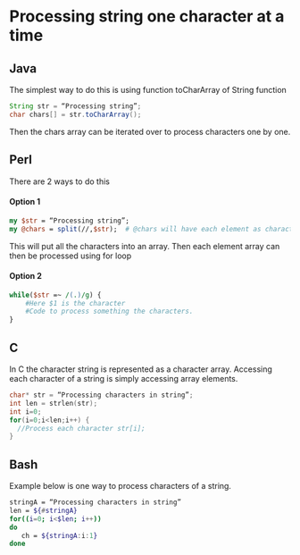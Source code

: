 # Processing string one character at a time

## Java

The simplest way to do this is using function toCharArray of String function

```java
String str = “Processing string”;
char chars[] = str.toCharArray();
```

Then the chars array can be iterated over to process characters one by one.

## Perl

There are 2 ways to do this

#### Option 1

```perl
my $str = “Processing string”;
my @chars = split(//,$str);  # @chars will have each element as character from the $str
```

This will put all the characters into an array. Then each element array can then be processed using for loop

#### Option 2

```perl
while($str =~ /(.)/g) {
	#Here $1 is the character
	#Code to process something the characters.
}
```

## C

In C the character string is represented as a character array. Accessing each character of a string is simply accessing array elements.

```c
char* str = “Processing characters in string”;
int len = strlen(str);
int i=0;
for(i=0;i<len;i++) {
  //Process each character str[i];
}
```

## Bash

Example below is one way to process characters of a string.

```bash
stringA = “Processing characters in string”
len = ${#stringA}
for((i=0; i<$len; i++))
do
   ch = ${stringA:i:1}
done
```
